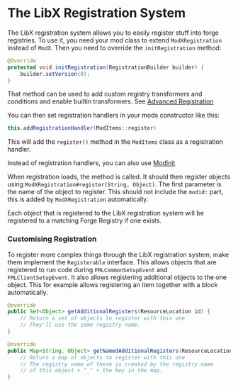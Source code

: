 # The LibX Registration System

The LibX registration system allows you to easily register stuff into forge registries.
To use it, you need your mod class to extend `ModXRegistration` instead of `ModX`.
Then you need to override the `initRegistration` method:

```java
@Override
protected void initRegistration(RegistrationBuilder builder) {
    builder.setVersion(0);
}
```

That method can be used to add custom registry transformers and conditions and enable builtin transformers. See [Advanced Registration](RegistrationAdvanced.md)

You can then set registration handlers in your mods constructor like this:

```java
this.addRegistrationHandler(ModItems::register)
```

This will add the `register()` method in the `ModItems` class as a registration handler.

Instead of registration handlers, you can also use [ModInit](ModInitRegistration.md)

When registration loads, the method is called. It should then register objects using `ModXRegistration#register(String, Object)`.
The first parameter is the name of the object to register.
This should not include the `modid:` part, this is added by `ModXRegistration` automatically.

Each object that is registered to the LibX registration system will be registered to a matching Forge Registry if one exists.

### Customising Registration

To register more complex things through the LibX registration system, make them implement the `Registerable` interface.
This allows objects that are registered to run code during `FMLCommonSetupEvent` and `FMLClientSetupEvent`.
It also allows registering additional objects to the one object.
This for example allows registering an item together with a block automatically.

```java
@override
public Set<Object> getAdditionalRegisters(ResourceLocation id) {
    // Return a set of objects to register with this one
    // They'll use the same registry name.
}

@override
public Map<String, Object> getNamedAdditionalRegisters(ResourceLocation id) {
    // Return a map of objects to register with this one
    // The registry name of these is created by the registry name
    // of this object + "_" + the key in the map.
}
```

